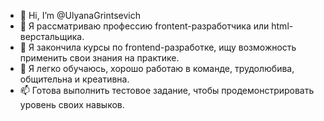 - 👋 Hi, I’m @UlyanaGrintsevich
- 👀 Я рассматриваю профессию frontent-разработчика или html-верстальщика. 
- 🌱 Я закончила курсы по frontend-разработке, ищу возможность применить свои знания на практике.
- 💞️ Я легко обучаюсь, хорошо работаю в команде, трудолюбива, общительна и креативна.
- 📫 Готова выполнить тестовое задание, чтобы продемонстрировать уровень своих навыков. 

<!---
UlyanaGrintsevich/UlyanaGrintsevich is a ✨ special ✨ repository because its `README.md` (this file) appears on your GitHub profile.
You can click the Preview link to take a look at your changes.
--->
